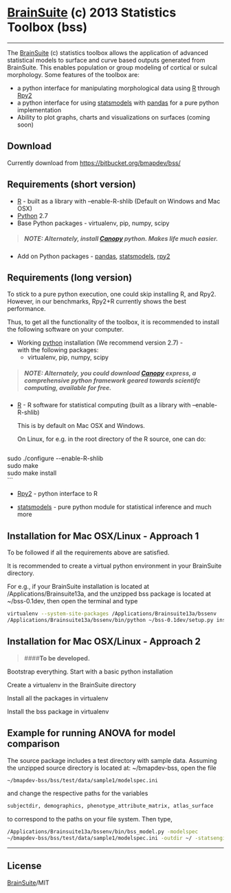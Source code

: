 [BrainSuite] (c) 2013 Statistics Toolbox (bss)
=========
---------
The [BrainSuite] (c) statistics toolbox allows the application of advanced statistical models to surface and curve based outputs generated from BrainSuite. This enables population or group modeling of cortical or sulcal morphology. Some features of the toolbox are:

  - a python interface for manipulating morphological data using [R] through [Rpy2]
  - a python interface for using [statsmodels] with [pandas] for a pure python implementation
  - Ability to plot graphs, charts and visualizations on surfaces (coming soon)


Download
----

Currently download from https://bitbucket.org/bmapdev/bss/

Requirements (short version)
-----------
* [R] - built as a library with –enable-R-shlib (Default on Windows and Mac OSX)
* [Python] 2.7 
* Base Python packages - virtualenv, pip, numpy, scipy
> ##### **NOTE:** Alternately, install [Canopy] python. Makes life much easier.
* Add on Python packages - [pandas], [statsmodels], [rpy2]

Requirements (long version)
-----------
To stick to a pure python execution, one could skip installing R, and Rpy2. However, in our benchmarks, Rpy2+R currently shows the best performance. 

Thus, to get all the functionality of the toolbox, it is recommended to install the following software on your computer.

* Working [python] installation (We recommend version 2.7) -   
with the following packages:
    * virtualenv, pip, numpy, scipy  

> ##### **NOTE:** Alternately, you could download [Canopy] express, a comprehensive python framework geared towards scientifc computing, available for free.

* [R] - R software for statistical computing (built as a library with –enable-R-shlib)
    
    This is by default on Mac OSX and Windows. 
    
    On Linux, for e.g. in the root directory of the R source, one can do:

    ```sh
sudo ./configure  --enable-R-shlib  
sudo make  
sudo make install  
    ```

* [Rpy2] - python interface to R


* [statsmodels] - pure python module for statistical inference and much more


Installation for Mac OSX/Linux - Approach 1
--------------
To be followed if all the requirements above are satisfied. 

It is recommended to create a virtual python environment in your BrainSuite directory.

For e.g., if your BrainSuite installation is located at /Applications/Brainsuite13a, and the
unzipped bss package is located at ~/bss-0.1dev, then open the terminal and type
```sh
virtualenv --system-site-packages /Applications/Brainsuite13a/bssenv
/Applications/Brainsuite13a/bssenv/bin/python ~/bss-0.1dev/setup.py install
```

Installation for Mac OSX/Linux  - Approach 2
--------------
>####**To be developed.**

Bootstrap everything. Start with a basic python installation

Create a virtualenv in the BrainSuite directory

Install all the packages in virtualenv

Install the bss package in virtualenv


Example for running ANOVA for model comparison
--------------
The source package includes a test directory with sample data. Assuming the unzipped source directory is located at: ~/bmapdev-bss, open the file
```sh
~/bmapdev-bss/bss/test/data/sample1/modelspec.ini
```
and change the respective paths for the variables
```sh
subjectdir, demographics, phenotype_attribute_matrix, atlas_surface
```
to correspond to the paths on your file system. 
Then type,

```sh
/Applications/Brainsuite13a/bssenv/bin/bss_model.py -modelspec 
~/bmapdev-bss/bss/test/data/sample1/modelspec.ini -outdir ~/ -statsengine R
```
---
License
----

[BrainSuite]/MIT

[BrainSuite]:http://brainsuite.org
[python]:http://www.python.org 
[Canopy]:https://www.enthought.com/products/canopy/
[statsmodels]:http://statsmodels.sourceforge.net
[pandas]:http://pandas.pydata.org
[R]:http://www.r-project.org
[Rpy2]:http://rpy.sourceforge.net/rpy2.html